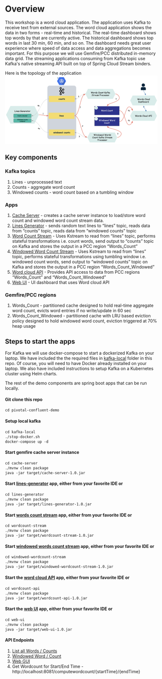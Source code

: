 # Overview

This workshop is a word cloud application. The application uses Kafka to receive text from external sources.
The word cloud application shows the data in two forms - real-time and historical.
The real-time dashboard shows top words by that are currently active.
The historical dashboard shows top words in last 30 min, 60 min, and so on.
The dashboard needs great user experience where speed of data access and data aggregations becomes important.
For this purpose we will use Gemfire/PCC distributed in-memory data grid.
The streaming applications consuming from Kafka topic use Kafka's native streaming API built on top of
Spring Cloud Stream binders.

Here is the topology of the application
![Words Cloud application](Kafka-PCC-Words-Cloud-App-Topology.png)

## Key components

### Kafka topics
1. Lines - unprocessed text
1. Counts - aggregate word count
1. Windowed counts - word count based on a tumbling window

### Apps
1. [Cache Server](./cache-server) - creates a cache server instance to load/store word count and windowed word count stream data. 
1. [Lines Generator](./lines-generator) - sends random text lines to “lines” topic, reads data from “counts” topic, reads data from “windowed counts” topic
1. [Word Count Stream](./wordcount-stream) - Uses Kstream to read from “lines” topic, performs stateful transformations i.e. count words, send output to “counts” topic on Kafka and stores the output in a PCC region “Words_Count”
1. [Windowed Word Count Stream](./windowed-wordcount-stream) - Uses Kstream to read from “lines” topic, performs stateful transformations using tumbling window i.e. windowed count words, send output to “windowed counts” topic on Kafka and stores the output in a PCC region “Words_Count_Windowed”
1. [Word cloud API](./wordcount-api) - Provides API access to data from PCC regions “Words_Count” and “Words_Count_Windowed”
1. [Web UI](./web-ui) - UI dashboard that uses Word cloud API

### Gemfire/PCC regions
1. Words_Count - partitioned cache designed to hold real-time aggregate word count, evicts word entries if no write/update in 60 sec
1. Words_Count_Windowed - partitioned cache with LRU based eviction policy designed to hold windowed word count, eviction triggered at 70% heap usage

## Steps to start the apps
For Kafka we will use docker-compose to start a dockerized Kafka on your laptop.
We have included the the required files in [kafka-local](./kafka-local) folder in this repo.
Of course, you will need to have Docker already installed on your laptop.
We also have included instructions to setup Kafka on a Kubernetes cluster using Helm charts.

The rest of the demo components are spring boot apps that can be run locally.

#### Git clone this repo
```
cd pivotal-confluent-demo
```

#### Setup local kafka
```
cd kafka-local
./stop-docker.sh
docker-compose up -d
```
#### Start gemfire cache server instance 
```
cd cache-server
./mvnw clean package
java -jar target/cache-server-1.0.jar
```
#### Start [lines-generator](lines-generator) app, either from your favorite IDE or
```
cd lines-generator
./mvnw clean package
java -jar target/lines-generator-1.0.jar
```

#### Start [words count stream](wordcount-stream) app, either from your favorite IDE or
```
cd wordcount-stream
./mvnw clean package
java -jar target/wordcount-stream-1.0.jar
```

#### Start [windowed words count stream](windowed-wordcount-stream) app, either from your favorite IDE or
```
cd windowed-wordcount-stream
./mvnw clean package
java -jar target/windowed-wordcount-stream-1.0.jar
```

#### Start the [word cloud API](wordcount-api) app, either from your favorite IDE or
```
cd wordcount-api
./mvnw clean package
java -jar target/wordcount-api-1.0.jar
```

#### Start the [web UI](web-api) app, either from your favorite IDE or
```
cd web-ui
./mvnw clean package
java -jar target/web-ui-1.0.jar
```

#### API Endpoints
1. [List all Words / Counts](http://localhost:8081/list)
1. [Windowed Word / Count](http://localhost:8081/listwcw)
1. [Web GUI](http://localhost:8084)
1. Get Wordcount for Start/End Time - http://localhost:8081/computewordcount/{startTime}/{endTime}
